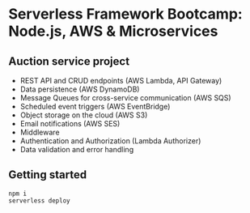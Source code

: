 # Serverless Framework Bootcamp: Node.js, AWS & Microservices

## Auction service project
* REST API and CRUD endpoints (AWS Lambda, API Gateway)
* Data persistence (AWS DynamoDB)
* Message Queues for cross-service communication (AWS SQS)
* Scheduled event triggers (AWS EventBridge)
* Object storage on the cloud (AWS S3)
* Email notifications (AWS SES)
* Middleware
* Authentication and Authorization (Lambda Authorizer)
* Data validation and error handling

## Getting started
```
npm i
serverless deploy
```

